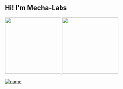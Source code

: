 ## Hi! I'm Mecha-Labs
 <div>
  <a href="https://github.com/Mecha-Labs">
  <img height="180em" src="https://github-readme-stats.vercel.app/api?username=Mecha-Labs&show_icons=true&theme=dracula&include_all_commits=true&count_private=true"/>
  <img height="180em" src="https://github-readme-stats.vercel.app/api/top-langs/?username=Mecha-Labs&layout=compact&langs_count=7&theme=dracula"/>
</div>
 
[![name](https://img.shields.io/badge/WhatsApp-25D366?style=for-the-badge&logo=whatsapp&logoColor=white)](https://wa.me/6289671522780)

 
